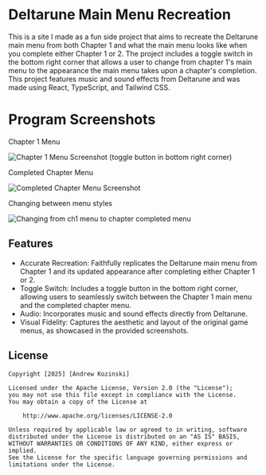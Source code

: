 # Deltarune Main Menu Recreation

This is a site I made as a fun side project that aims to recreate the Deltarune main menu from both Chapter 1 and what the main menu looks like when you complete either Chapter 1 or 2. The project includes a toggle switch in the bottom right corner that allows a user to change from chapter 1's main menu to the appearance the main menu takes upon a chapter's completion. This project features music and sound effects from Deltarune and was made using React, TypeScript, and Tailwind CSS. 

# Program Screenshots
Chapter 1 Menu

![Chapter 1 Menu Screenshot (toggle button in bottom right corner)](https://i.imgur.com/4ccay8W.png)

Completed Chapter Menu

![Completed Chapter Menu Screenshot](https://i.imgur.com/bzR6EnW.png)

Changing between menu styles

![Changing from ch1 menu to chapter completed menu](https://github.com/andrewkozinski/andrewkozinski.github.io/blob/main/src/assets/deltarunemainmenuprojectch1tochcomplete.gif?raw=true)

## Features
- Accurate Recreation: Faithfully replicates the Deltarune main menu from Chapter 1 and its updated appearance after completing either Chapter 1 or 2.
- Toggle Switch: Includes a toggle button in the bottom right corner, allowing users to seamlessly switch between the Chapter 1 main menu and the completed chapter menu.
- Audio: Incorporates music and sound effects directly from Deltarune.
- Visual Fidelity: Captures the aesthetic and layout of the original game menus, as showcased in the provided screenshots.

## License

    Copyright [2025] [Andrew Kozinski]

    Licensed under the Apache License, Version 2.0 (the "License");
    you may not use this file except in compliance with the License.
    You may obtain a copy of the License at

        http://www.apache.org/licenses/LICENSE-2.0

    Unless required by applicable law or agreed to in writing, software
    distributed under the License is distributed on an "AS IS" BASIS,
    WITHOUT WARRANTIES OR CONDITIONS OF ANY KIND, either express or implied.
    See the License for the specific language governing permissions and
    limitations under the License.
